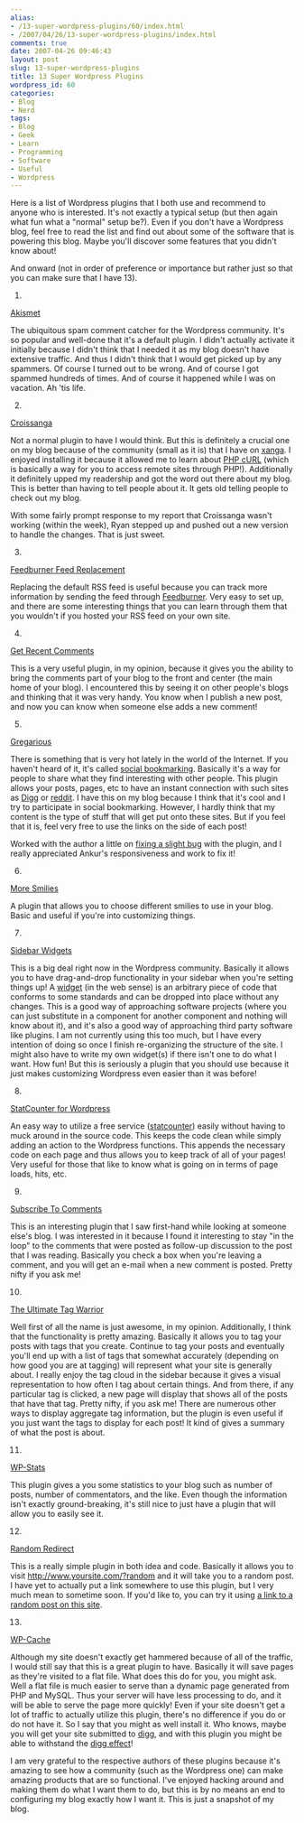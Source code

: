 ```yaml
---
alias:
- /13-super-wordpress-plugins/60/index.html
- /2007/04/26/13-super-wordpress-plugins/index.html
comments: true
date: 2007-04-26 09:46:43
layout: post
slug: 13-super-wordpress-plugins
title: 13 Super Wordpress Plugins
wordpress_id: 60
categories:
- Blog
- Nerd
tags:
- Blog
- Geek
- Learn
- Programming
- Software
- Useful
- Wordpress
---
```


Here is a list of Wordpress plugins that I both use and recommend to anyone who is interested.  It's not exactly a typical setup (but then again what fun what a "normal" setup be?).  Even if you don't have a Wordpress blog, feel free to read the list and find out about some of the software that is powering this blog.  Maybe you'll discover some features that you didn't know about!

And onward (not in order of preference or importance but rather just so that you can make sure that I have 13).




  1. 
[Akismet](http://akismet.com)

The  ubiquitous spam comment catcher for the Wordpress community.  It's so popular and well-done that it's a default plugin.  I didn't actually activate it initially because I didn't think that I needed it as my blog doesn't have extensive traffic.  And thus I didn't think that I would get picked up by any spammers.  Of course I turned out to be wrong.  And of course I got spammed hundreds of times.  And of course it happened while I was on vacation.  Ah 'tis life.




  2. 
[Croissanga](http://ryanlee.org/software/wp/croissanga/)

Not a normal plugin to have I would think.  But this is definitely a crucial one on my blog because of the community (small as it is) that I have on [xanga](http://www.xanga.com/).  I enjoyed installing it because it allowed me to learn about [PHP cURL](http://php.net/curl) (which is basically a way for you to access remote sites through PHP!).  Additionally it definitely upped my readership and got the word out there about my blog.  This is better than having to tell people about it.  It gets old telling people to check out my blog.

With some fairly prompt response to my report that Croissanga wasn't working (within the week), Ryan stepped up and pushed out a new version to handle the changes.  That is just sweet.




  3. 
[Feedburner Feed Replacement](http://orderedlist.com/wordpress-plugins/feedburner-plugin/)

Replacing the default RSS feed is useful because you can track more information by sending the feed through [Feedburner](http://www.feedburner.com).  Very easy to set up, and there are some interesting things that you can learn through them that you wouldn't if you hosted your RSS feed on your own site.




  4. 
[Get Recent Comments](http://blog.jodies.de/archiv/2004/11/13/recent-comments/)

This is a very useful plugin, in my opinion, because it gives you the ability to bring the comments part of your blog to the front and center (the main home of your blog).  I encountered this by seeing it on other people's blogs and thinking that it was very handy.  You know when I publish a new post, and now you can know when someone else adds a new comment!




  5. 
[Gregarious](http://dev.lipidity.com/feature/wp-plugin-gregarious)

There is something that is very hot lately in the world of the Internet.  If you haven't heard of it, it's called [social bookmarking](http://en.wikipedia.org/wiki/Social_Bookmarking).  Basically it's a way for people to share what they find interesting with other people.  This plugin allows your posts, pages, etc to have an instant connection with such sites as [Digg](http://digg.com) or [reddit](http://reddit.com).  I have this on my blog because I think that it's cool and I try to participate in social bookmarking.  However, I hardly think that my content is the type of stuff that will get put onto these sites.  But if you feel that it is, feel very free to use the links on the side of each post!

Worked with the author a little on [fixing a slight bug](http://www.goingthewongway.com/2007/04/08/i-want-to-share-this/) with the plugin, and I really appreciated Ankur's responsiveness and work to fix it!




  6. 
[More Smilies](http://mattread.com/projects/wp-plugins/more-smilies-plugin/)

A plugin that allows you to choose different smilies to use in your blog.  Basic and useful if you're into customizing things.




  7. 
[Sidebar Widgets](http://svn.wp-plugins.org/widgets/trunk)

This is a big deal right now in the Wordpress community.  Basically it allows you to have drag-and-drop functionality in your sidebar when you're setting things up!  A [widget](http://en.wikipedia.org/wiki/Web_widget) (in the web sense) is an arbitrary piece of code that conforms to some standards and can be dropped into place without any changes.  This is a good way of approaching software projects (where you can just substitute in a component for another component and nothing will know about it), and it's also a good way of approaching third party software like plugins.  I am not currently using this too much, but I have every intention of doing so once I finish re-organizing the structure of the site.  I might also have to write my own widget(s) if there isn't one to do what I want.  How fun!  But this is seriously a plugin that you should use because it just makes customizing Wordpress even easier than it was before!




  8. 
[StatCounter for Wordpress](http://citizenk.wordpress.com/wp-plugins/statcounter-for-wordpress/)

An easy way to utilize a free service ([statcounter](http://www.statcounter.com)) easily without having to muck around in the source code.  This keeps the code clean while simply adding an action to the Wordpress functions.  This appends the necessary code on each page and thus allows you to keep track of all of your pages!  Very useful for those that like to know what is going on in terms of page loads, hits, etc.




  9. 
[Subscribe To Comments](http://txfx.net/code/wordpress/subscribe-to-comments/)

This is an interesting plugin that I saw first-hand while looking at someone else's blog.  I was interested in it because I found it interesting to stay "in the loop" to the comments that were posted as follow-up discussion to the post that I was reading.  Basically you check a box when you're leaving a comment, and you will get an e-mail when a new comment is posted.  Pretty nifty if you ask me!




  10. 
[The Ultimate Tag Warrior](http://www.neato.co.nz/ultimate-tag-warrior/)

Well first of all the name is just awesome, in my opinion.  Additionally, I think that the functionality is pretty amazing.  Basically it allows you to tag your posts with tags that you create.  Continue to tag your posts and eventually you'll end up with a list of tags that somewhat accurately (depending on how good you are at tagging) will represent what your site is generally about.  I really enjoy the tag cloud in the sidebar because it gives a visual representation to how often I tag about certain things.  And from there, if any particular tag is clicked, a new page will display that shows all of the posts that have that tag.  Pretty nifty, if you ask me!  There are numerous other ways to display aggregate tag information, but the plugin is even useful if you just want the tags to display for each post!  It kind of gives a summary of what the post is about.



  11. 
[WP-Stats](http://www.lesterchan.net/wordpress/readme/wp-stats.html)

This plugin gives a you some statistics to your blog such as number of posts, number of commentators, and the like.  Even though the information isn't exactly ground-breaking, it's still nice to just have a plugin that will allow you to easily see it.



  12. 
[Random Redirect](http://wordpress.org/extend/plugins/random-redirect/)

This is a really simple plugin in both idea and code.  Basically it allows you to visit http://www.yoursite.com/?random and it will take you to a random post.  I have yet to actually put a link somewhere to use this plugin, but I very much mean to sometime soon.  If you'd like to, you can try it using [a link to a random post on this site](http://www.goingthewongway.com/?random).  



  13. 
[WP-Cache](http://mnm.uib.es/gallir/wp-cache-2/)

Although my site doesn't exactly get hammered because of all of the traffic, I would still say that this is a great plugin to have.  Basically it will save pages as they're visited to a flat file.  What does this do for you, you might ask.  Well a flat file is much easier to serve than a dynamic page generated from PHP and MySQL.  Thus your server will have less processing to do, and it will be able to serve the page more quickly!  Even if your site doesn't get a lot of traffic to actually utilize this plugin, there's no difference if you do or do not have it.  So I say that you might as well install it.  Who knows, maybe you will get your site submitted to [digg](http://www.digg.com), and with this plugin you might be able to withstand the [digg effect](http://en.wikipedia.org/wiki/Digg_effect)!




I am very grateful to the respective authors of these plugins because it's amazing to see how a community (such as the Wordpress one) can make amazing products that are so functional.  I've enjoyed hacking around and making them do what I want them to do, but this is by no means an end to configuring my blog exactly how I want it.  This is just a snapshot of my blog.
